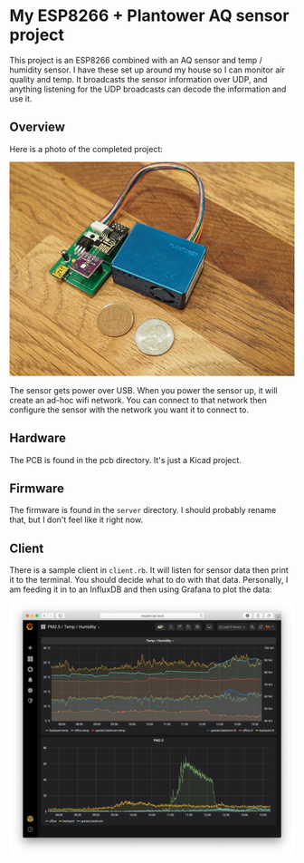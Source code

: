 # My ESP8266 + Plantower AQ sensor project

This project is an ESP8266 combined with an AQ sensor and temp / humidity sensor.
I have these set up around my house so I can monitor air quality and temp.
It broadcasts the sensor information over UDP, and anything listening for the
UDP broadcasts can decode the information and use it.

## Overview

Here is a photo of the completed project:

![Photo of Project](pics/project-small.jpeg)

The sensor gets power over USB.  When you power the sensor up, it will create
an ad-hoc wifi network.  You can connect to that network then configure the
sensor with the network you want it to connect to.

## Hardware

The PCB is found in the pcb directory.  It's just a Kicad project.

## Firmware

The firmware is found in the `server` directory.  I should probably rename
that, but I don't feel like it right now.

## Client

There is a sample client in `client.rb`.  It will listen for sensor data then
print it to the terminal.  You should decide what to do with that data.
Personally, I am feeding it in to an InfluxDB and then using Grafana to plot
the data:

![Grafana screenshot](pics/grafana.png)

